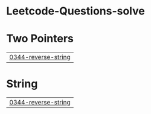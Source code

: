 # Leetcode-Questions-solve


# Two Pointers
|  |
| ------- |
| [0344-reverse-string](https://github.com/Sumit0S/Leetcode-Questions-solve/tree/master/0344-reverse-string) |
# String
|  |
| ------- |
| [0344-reverse-string](https://github.com/Sumit0S/Leetcode-Questions-solve/tree/master/0344-reverse-string) |